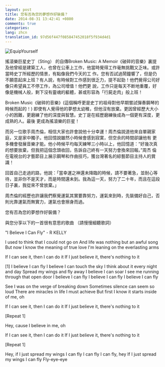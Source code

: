 ```yaml
---
layout: post
title: 您有否為您的夢想作好裝備？
date: 2014-08-31 13:42:41 +0800
comments: true
categories:
lang: zhcn
translation_id: 97d56f447f085847452018f5f934d4d1
---
```


![EquipYourself](/assets/images/le/flyingeagle.jpeg "EquipYourself")






搖滾樂巨星史丁（Sting） 的自傳Broken Music: A Memoir《破碎的音樂》裏提及他曾經是建築工人，也曾在公車上工作，他當時覺得工作毫無挑戰又乏味。或許當時史丁所經歷的情景，有點像我們今天的工 作。您有否試過鬧鐘響了，但是仍不願意起床上班？有人說，有時候對工作感到很乏力，提不起勁！他們覺得公司好像只希望員工不停工作，為公司增值！他們更 說，工作只是每天不断地重覆，好像是機械人般，剩下沒有靈魂的軀體，甚或形容為「行屍走肉」般上班！

Broken Music《破碎的音樂》(這個稱呼更是史丁的祖母對他早期嘗試彈奏鋼琴的時候而起的！) 即使有人覺得他的夢想太幼稚，但他沒有放棄。更因曾經歷大大小小的困難，更磨練了他的深度與智慧。史丁是在經歷磨練後成為一個更有深度，更成熟的人。最後 更成為搖滾樂的巨星！

而另一位歌手周杰倫，相信大家也許會說他十分幸運！周杰倫說道他來自單親家庭，又是家中獨子。他回憶說雖然小時候會感到寂寞，但空余的時間卻讓他有 更多機會發展音樂才能。他小時候平均每天練琴三小時以上，他回憶道：“好幾次真的想要放棄，但我把這個念頭收回，告訴自己終有一天努力會換來回報。”周杰 倫在電視台的才藝節目上展示鋼琴和作曲技巧，獲台灣著名的綜藝節目主持人的賞識！

回首自己走過的路，他說：「當幸運之神還未降臨的時候，請不要著急，並耐心等待，並非你不是天才，而是時間還未到。我為這一天，努力了二十年，而且在這段日子裏，我從來不曾放棄。」

周杰倫的經歷也許讓我們察覺運氣其實要靠努力，運氣來到時，先裝備好自己，否則光靠運氣而無實力，運氣也會擦身而過。

您有否為您的夢想作好裝備？

與您分享以下的一首很有意思的歌曲 （請慢慢細聽歌詞）



"I Believe I Can Fly" - R KELLY

I used to think that I could not go on
And life was nothing but an awful song
But now I know the meaning of true love
I'm leaning on the everlasting arms

If I can see it, then I can do it
If I just believe it, there's nothing to it

[1]
I believe I can fly
I believe I can touch the sky
I think about it every night and day
Spread my wings and fly away
I believe I can soar
I see me running through that open door
I believe I can fly
I believe I can fly
I believe I can fly

See I was on the verge of breaking down
Sometimes silence can seem so loud
There are miracles in life I must achieve
But first I know it starts inside of me, oh

If I can see it, then I can do it
If I just believe it, there's nothing to it

[Repeat 1]

Hey, cause I believe in me, oh

If I can see it, then I can do it
If I just believe it, there's nothing to it

[Repeat 1]

Hey, if I just spread my wings
I can fly
I can fly
I can fly, hey
If I just spread my wings
I can fly
Fly-eye-eye
